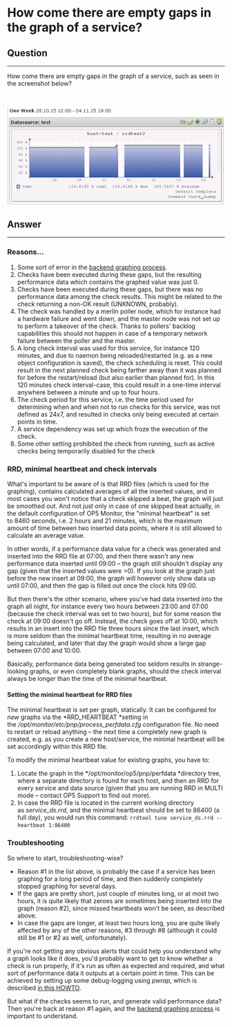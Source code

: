 # How come there are empty gaps in the graph of a service?

## Question

* * * * *

How come there are empty gaps in the graph of a service, such as seen in the screenshot below?

 

![](attachments/15795280/16155450.png)

## Answer

* * * * *

### Reasons...

1.  Some sort of error in the [backend graphing process](How_is_performance_data_transformed_into_graph_data_).
2.  Checks have been executed during these gaps, but the resulting performance data which contains the graphed value was just 0.
3.  Checks have been executed during these gaps, but there was no performance data among the check results. This might be related to the check returning a non-OK result (UNKNOWN, probably).
4.  The check was handled by a merlin poller node, which for instance had a hardware failure and went down, and the master node was not set up to perform a takeover of the check. Thanks to pollers' backlog capabilities this should not happen in case of a temporary network failure between the poller and the master.
5.  A long check interval was used for this service, for instance 120 minutes, and due to naemon being reloaded/restarted (e.g. as a new object configuration is saved), the check scheduling is reset. This could result in the next planned check being farther away than it was planned for before the restart/reload (but also earlier than planned for). In this 120 minutes check interval-case, this could result in a one-time interval anywhere between a minute and up to four hours.
6.  The check period for this service, i.e. the time period used for determining when and when not to run checks for this service, was not defined as 24x7, and resulted in checks only being executed at certain points in time.
7.  A service dependency was set up which froze the execution of the check.
     
8.  Some other setting prohibited the check from running, such as active checks being temporarily disabled for the check

### RRD, minimal heartbeat and check intervals

What's important to be aware of is that RRD files (which is used for the graphing), contains calculated averages of all the inserted values, and in most cases you won't notice that a check skipped a beat, the graph will just be smoothed out. And not just only in case of one skipped beat actually, in the default configuration of OP5 Monitor, the "minimal heartbeat" is set to 8460 seconds, i.e. 2 hours and 21 minutes, which is the maximum amount of time between two inserted data points, where it is still allowed to calculate an average value.

In other words, if a performance data value for a check was generated and inserted into the RRD file at 07:00, and then there wasn't any new performance data inserted until 09:00 – the graph still shouldn't display any gap (given that the inserted values were \>0). If you look at the graph just before the new insert at 09:00, the graph will however only show data up until 07:00, and then the gap is filled out once the clock hits 09:00.

But then there's the other scenario, where you've had data inserted into the graph all night, for instance every two hours between 23:00 and 07:00 (because the check interval was set to two hours), but for some reason the check at 09:00 doesn't go off. Instead, the check goes off at 10:00, which results in an insert into the RRD file three hours since the last insert, which is more seldom than the minimal heartbeat time, resulting in no average being calculated, and later that day the graph would show a large gap between 07:00 and 10:00.

Basically, performance data being generated too seldom results in strange-looking graphs, or even completely blank graphs, should the check interval always be longer than the time of the minimal heartbeat.

#### Setting the minimal heartbeat for RRD files

The minimal heartbeat is set per graph, statically. It can be configured for *new* graphs via the *RRD\_HEARTBEAT *setting in the */opt/monitor/etc/pnp/process\_perfdata.cfg* configuration file. No need to restart or reload anything – the next time a completely new graph is created, e.g. as you create a new host/service, the minimal heartbeat will be set accordingly within this RRD file.

To modify the minimal heartbeat value for existing graphs, you have to:

1.  Locate the graph in the */opt/monitor/op5/pnp/perfdata *directory tree, where a separate directory is found for each host, and then an RRD for every service and data source (given that you are running RRD in MULTI mode – contact OP5 Support to find out more).
2.  In case the RRD file is located in the current working directory as *service\_ds.rrd*, and the minimal heartbeat should be set to 86400 (a full day), you would run this command:
    `rrdtool tune service_ds.rrd --heartbeat 1:86400`

### Troubleshooting

So where to start, troubleshooting-wise?

-   Reason \#1 in the list above, is probably the case if a service has been graphing for a long period of time, and then suddenly completely stopped graphing for several days.
-   If the gaps are pretty short, just couple of minutes long, or at most two hours, it is quite likely that zeroes are sometimes being inserted into the graph (reason \#2), since missed heartbeats won't be seen, as described above.
-   In case the gaps are longer, at least two hours long, you are quite likely affected by any of the other reasons, \#3 through \#8 (although it could still be \#1 or \#2 as well, unfortunately).

If you're not getting any obvious alerts that could help you understand why a graph looks like it does, you'd probably want to get to know whether a check is run properly, if it's run as often as expected and required, and what sort of performance data it outputs at a certain point in time. This can be achieved by setting up some debug-logging using *pwrap*, which is described [in this HOWTO](https://kb.op5.com/display/HOWTOs/Troubleshooting+argument+parsing).

But what if the checks seems to run, and generate valid performance data? Then you're back at reason \#1 again, and the [backend graphing process](How_is_performance_data_transformed_into_graph_data_) is important to understand.

